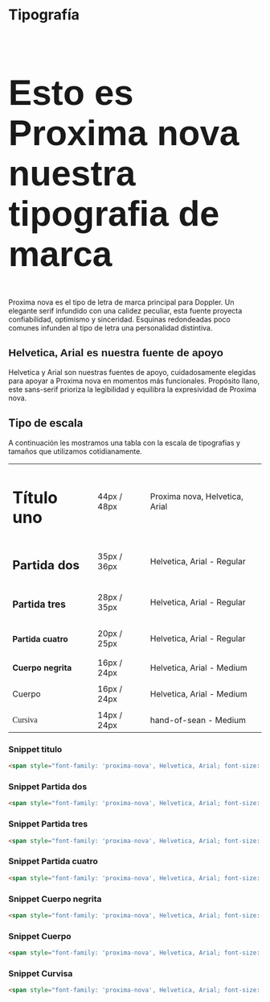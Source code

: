 # Tipografía

<h1 style="font-family: proxima-nova, Arial, Helvetica, sans-serif; font-size: 70px;">Esto es Proxima nova nuestra tipografia de marca</h1>

Proxima nova es el tipo de letra de marca principal para Doppler. Un elegante serif infundido con una calidez peculiar, esta fuente proyecta confiabilidad, optimismo y sinceridad. Esquinas redondeadas poco comunes infunden al tipo de letra una personalidad distintiva.

<h2 style="font-family: Helvetica, sans-serif;">Helvetica, Arial es nuestra fuente de apoyo</h2>

Helvetica y Arial son nuestras fuentes de apoyo, cuidadosamente elegidas para apoyar a Proxima nova en momentos más funcionales. Propósito llano, este sans-serif prioriza la legibilidad y equilibra la expresividad de Proxima nova.

## Tipo de escala

A continuación les mostramos una tabla con la escala de tipografias y tamaños que utilizamos cotidianamente.

<table>
    <tbody>
        <tr class="odd">
            <td><h1>Título uno</h1></td>
            <td>44px / 48px </td>
            <td>Proxima nova, Helvetica, Arial</td>
        </tr>
        <tr class="even">
            <td><h2>Partida dos</h2></td>
            <td>35px / 36px</td>
            <td>Helvetica, Arial - Regular</td>
        </tr>
        <tr class="odd">
            <td><h3>Partida tres</h3></td>
            <td>28px / 35px</td>
            <td>Helvetica, Arial - Regular</td>
        </tr>
        <tr class="even">
            <td><h4>Partida cuatro</h4></td>
            <td>20px / 25px</td>
            <td>Helvetica, Arial - Regular</td>
        </tr>
        <tr class="odd">
            <td><strong>Cuerpo negrita</strong></td>
            <td>16px / 24px</td>
            <td>Helvetica, Arial - Medium</td>
        </tr>
        <tr class="odd">
            <td><p>Cuerpo</p></td>
            <td>16px / 24px</td>
            <td>Helvetica, Arial - Medium</td>
        </tr>
        <tr class="even">
            <td><span style="font-family: 'hand-of-sean';">Cursiva</span></td>
            <td>14px / 24px</td>
            <td>hand-of-sean - Medium</td>
        </tr>
    </tbody>
</table>

### Snippet titulo

```html
<span style="font-family: 'proxima-nova', Helvetica, Arial; font-size: 44px; line-height: 20px;">Titulo</span>
```

### Snippet Partida dos

```html
<span style="font-family: 'proxima-nova', Helvetica, Arial; font-size: 44px; line-height: 20px;">Titulo</span>
```

### Snippet Partida tres

```html
<span style="font-family: 'proxima-nova', Helvetica, Arial; font-size: 44px; line-height: 20px;">Titulo</span>
```

### Snippet Partida cuatro

```html
<span style="font-family: 'proxima-nova', Helvetica, Arial; font-size: 44px; line-height: 20px;">Titulo</span>
```

### Snippet Cuerpo negrita

```html
<span style="font-family: 'proxima-nova', Helvetica, Arial; font-size: 44px; line-height: 20px;">Titulo</span>
```

### Snippet Cuerpo

```html
<span style="font-family: 'proxima-nova', Helvetica, Arial; font-size: 44px; line-height: 20px;">Titulo</span>
```

### Snippet Curvisa

```html
<span style="font-family: 'proxima-nova', Helvetica, Arial; font-size: 44px; line-height: 20px;">Titulo</span>
```
